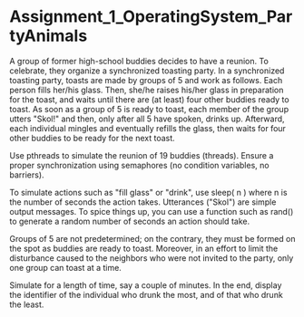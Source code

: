 # Assignment_1_OperatingSystem_PartyAnimals
A group of former high-school buddies decides to have a reunion. To celebrate, they organize a synchronized toasting party. In a synchronized toasting party, toasts are made by groups of 5 and work as follows. Each person fills her/his glass. Then, she/he raises his/her glass in preparation for the toast, and waits until there are (at least) four other buddies ready to toast. As soon as a group of 5 is ready to toast, each member of the group utters "Skol!" and then, only after all 5 have spoken, drinks up. Afterward, each individual mingles and eventually refills the glass, then waits for four other buddies to be ready for the next toast.

Use pthreads to simulate the reunion of 19 buddies (threads). Ensure a proper synchronization using semaphores (no condition variables, no barriers).

To simulate actions such as "fill glass" or "drink", use sleep( n ) where n is the number of seconds the action takes. Utterances ("Skol") are simple output messages. To spice things up, you can use a function such as rand() to generate a random number of seconds an action should take.

Groups of 5 are not predetermined; on the contrary, they must be formed on the spot as buddies are ready to toast. Moreover, in an effort to limit the disturbance caused to the neighbors who were not invited to the party, only one group can toast at a time.

Simulate for a length of time, say a couple of minutes. In the end, display the identifier of the individual who drunk the most, and of that who drunk the least.

